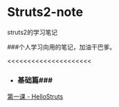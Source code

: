 # Struts2-note
struts2的学习笔记

###个人学习向用的笔记，加油干巴爹。

<<<<<<<<<<<<<<<<<<<<<

- ### 基础篇###

[第一课 - HelloStruts](https://github.com/zuiliushang/Struts2-note/issues/1)
